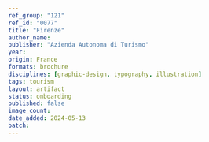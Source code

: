 ```yaml
---
ref_group: "121"
ref_id: "0077"
title: "Firenze"
author_name:
publisher: "Azienda Autonoma di Turismo"
year:
origin: France
formats: brochure
disciplines: [graphic-design, typography, illustration]
tags: tourism
layout: artifact
status: onboarding
published: false
image_count:
date_added: 2024-05-13
batch:
---
```

